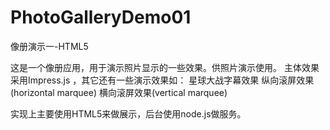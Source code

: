 PhotoGalleryDemo01
==================

像册演示一-HTML5

这是一个像册应用，用于演示照片显示的一些效果。供照片演示使用。
主体效果采用Impress.js ，其它还有一些演示效果如：
星球大战字幕效果
纵向滚屏效果(horizontal marquee)
横向滚屏效果(vertical marquee)


实现上主要使用HTML5来做展示，后台使用node.js做服务。

